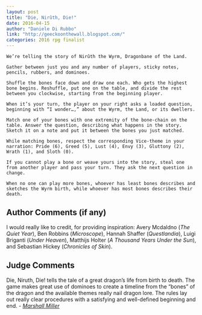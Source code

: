 ```yaml
---
layout: post
title: "Die, Nirûth, Die!"
date: 2016-04-15
author: "Daniele Di Rubbo"
link: "http://geeckoonthewall.blogspot.com/"
categories: 2016 rpg finalist
---
```

```
We’re telling the story of Nirûth the Wyrm, Dragonbane of the Land.

Gather between just you and any number of players, sticky notes, pencils, rubbers, and dominoes.

Shuffle the bones face down and draw one each. Who gets the highest bone begins. Reshuffle, put one on the table, and divide the rest between you clockwise, starting from the beginning player.

When it’s your turn, the player on your right asks a loaded question, beginning with “I wonder…,” about the Wyrm, the Land, or its dwellers.

Match one of your bones with one extremity of the bone-chain on the table. Answer the question, describing what happens in the story. Sketch it on a note and put it between the bones you just matched.

While matching bones, respect the corresponding Vice-theme in your narration: Pride (6), Greed (5), Lust (4), Envy (3), Gluttony (2), Wrath (1), and Sloth (0).

If you cannot play a bone or weave yours into the story, steal one from another player and pass your turn. They ask the next question in change.

When no one can play more bones, whoever has least bones describes and sketches the Wyrm birth, while whoever has most bones describes their death.
```
## Author Comments (if any)

I would really like to credit, for providing inspiration: Avery Mcdaldno (<em>The Quiet Year</em>), Ben Robbins (<em>Microscope</em>), Hannah Shaffer (<em>Questlandia</em>), Luigi Briganti (<em>Under Heaven</em>), Matthijs Holter (<em>A Thousand Years Under the Sun</em>), and Sebastian Hickey (<em>Chronicles of Skin</em>).

## Judge Comments

Die, Niruth, Die! tells the tale of a great dragon’s life from birth to death. The game makes great use of dominoes to create a timeline from the “bones” of the dragon and the available themes really nail dragon lore. The rules lay out really clear procedures with a satisfying and well-defined beginning and end. - [_Marshall Miller_]({{site.baseurl}}/judges)
